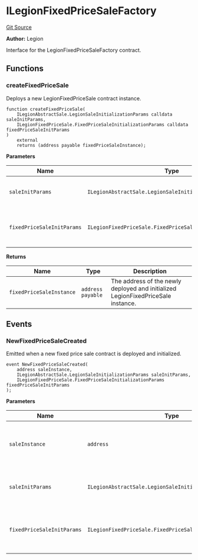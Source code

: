 # ILegionFixedPriceSaleFactory
[Git Source](https://github.com/Legion-Team/legion-protocol-contracts/blob/76d9c4dea483beb3f4b747419db2d23fd27a8182/src/interfaces/factories/ILegionFixedPriceSaleFactory.sol)

**Author:**
Legion

Interface for the LegionFixedPriceSaleFactory contract.


## Functions
### createFixedPriceSale

Deploys a new LegionFixedPriceSale contract instance.


```solidity
function createFixedPriceSale(
    ILegionAbstractSale.LegionSaleInitializationParams calldata saleInitParams,
    ILegionFixedPriceSale.FixedPriceSaleInitializationParams calldata fixedPriceSaleInitParams
)
    external
    returns (address payable fixedPriceSaleInstance);
```
**Parameters**

|Name|Type|Description|
|----|----|-----------|
|`saleInitParams`|`ILegionAbstractSale.LegionSaleInitializationParams`|The general Legion sale initialization parameters.|
|`fixedPriceSaleInitParams`|`ILegionFixedPriceSale.FixedPriceSaleInitializationParams`|The fixed price sale specific initialization parameters.|

**Returns**

|Name|Type|Description|
|----|----|-----------|
|`fixedPriceSaleInstance`|`address payable`|The address of the newly deployed and initialized LegionFixedPriceSale instance.|


## Events
### NewFixedPriceSaleCreated
Emitted when a new fixed price sale contract is deployed and initialized.


```solidity
event NewFixedPriceSaleCreated(
    address saleInstance,
    ILegionAbstractSale.LegionSaleInitializationParams saleInitParams,
    ILegionFixedPriceSale.FixedPriceSaleInitializationParams fixedPriceSaleInitParams
);
```

**Parameters**

|Name|Type|Description|
|----|----|-----------|
|`saleInstance`|`address`|The address of the newly deployed sale contract.|
|`saleInitParams`|`ILegionAbstractSale.LegionSaleInitializationParams`|The Legion sale initialization parameters used.|
|`fixedPriceSaleInitParams`|`ILegionFixedPriceSale.FixedPriceSaleInitializationParams`|The fixed price sale specific initialization parameters used.|

